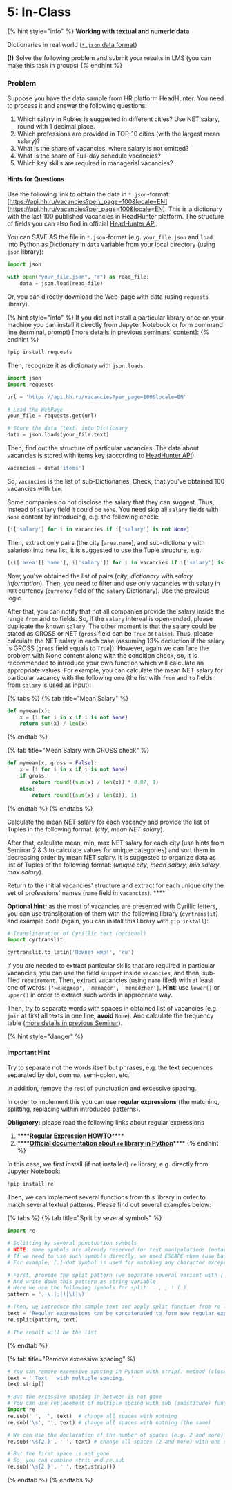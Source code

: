 # 5: In-Class

{% hint style="info" %}
**Working with textual and numeric data**

Dictionaries in real world \([`*.json` data format](https://en.wikipedia.org/wiki/JSON)\)

**\(!\)** Solve the following problem and submit your results in LMS \(you can make this task in groups\)
{% endhint %}

### Problem

Suppose you have the data sample from HR platform HeadHunter. You need to process it and answer the following questions:

1. Which salary in Rubles is suggested in different cities? Use NET salary, round with 1 decimal place.
2. Which professions are provided in TOP-10 cities \(with the largest mean salary\)?
3. What is the share of vacancies, where salary is not omitted?
4. What is the share of Full-day schedule vacancies?
5. Which key skills are required in managerial vacancies?

#### 

#### Hints for Questions

Use the following link to obtain the data in `*.json`-format: [https://api.hh.ru/vacancies?per\_page=100&locale=EN](https://api.hh.ru/vacancies?per_page=100&locale=EN). This is a dictionary with the last 100 published vacancies in HeadHunter platform. The structure of fields you can also find in official [HeadHunter API](https://github.com/hhru/api/blob/master/docs_eng/vacancies.md).

You can SAVE AS the file in `*.json`-format \(e.g. `your_file.json` and `load` into Python as Dictionary in `data` variable from your local directory \(using `json` library\): 

```python
import json

with open("your_file.json", "r") as read_file:
    data = json.load(read_file)
```

Or, you can directly download the Web-page with data \(using `requests` library\).

{% hint style="info" %}
If you did not install a particular library once on your machine you can install it directly from Jupyter Notebook or form command line \(terminal, prompt\) \[[more details in previous seminars' content](https://nbviewer.jupyter.org/github/ternikov/hse/blob/gh-pages/Seminar02_IM.ipynb)\]:
{% endhint %}

```python
!pip install requests
```

Then, recognize it as dictionary with `json.loads`:

```python
import json
import requests

url = 'https://api.hh.ru/vacancies?per_page=100&locale=EN'

# Load the WebPage
your_file = requests.get(url)

# Store the data (text) into Dictionary
data = json.loads(your_file.text)
```

Then, find out the structure of particular vacancies. The data about vacancies is stored with items key \(according to [HeadHunter API](https://github.com/hhru/api/blob/master/docs_eng/vacancies.md#response-1)\):

```python
vacancies = data['items']
```

So, `vacancies` is the list of sub-Dictionaries. Check, that you've obtained 100 vacancies with `len`.

Some companies do not disclose the salary that they can suggest. Thus, instead of `salary` field it could be `None`. You need skip all `salary` fields with `None` content by introducing, e.g. the following check:

```python
[i['salary'] for i in vacancies if i['salary'] is not None]
```

Then, extract only pairs \(the city \[`area.name`\], and sub-dictionary with salaries\) into new list, it is suggested to use the Tuple structure, e.g.:

```python
[(i['area']['name'], i['salary']) for i in vacancies if i['salary'] is not None]
```

Now, you've obtained the list of pairs \(_city_, _dictionary with salary information_\). Then, you need to filter and use only vacancies with salary in `RUR` currency \(`currency` field of the `salary` Dictionary\). Use the previous logic.

After that, you can notify that not all companies provide the salary inside the range `from` and `to` fields. So, if the `salary` interval is open-ended, please duplicate the known `salary`. The other moment is that the salary could be stated as GROSS or NET \(`gross` field can be `True` or `False`\). Thus, please calculate the NET salary in each case \(assuming 13% deduction if the salary is GROSS \[`gross` field equals to `True`\]\). However, again we can face the problem with None content along with the condition check, so, it is recommended to introduce your own function which will calculate an appropriate values. For example, you can calculate the mean NET salary for particular vacancy with the following one \(the list with `from` and `to` fields from `salary` is used as input\):

{% tabs %}
{% tab title="Mean Salary" %}
```python
def mymean(x):
    x = [i for i in x if i is not None]
    return sum(x) / len(x)
```
{% endtab %}

{% tab title="Mean Salary with GROSS check" %}
```python
def mymean(x, gross = False):
    x = [i for i in x if i is not None]
    if gross:
        return round((sum(x) / len(x)) * 0.87, 1)
    else:
        return round((sum(x) / len(x)), 1)
```
{% endtab %}
{% endtabs %}

Calculate the mean NET salary for each vacancy and provide the list of Tuples in the following format: \(_city_, _mean NET salary_\).

After that, calculate mean, min, max NET salary for each city \(use hints from Seminar 2 & 3 to calculate values for unique categories\) and sort them in decreasing order by mean NET salary. It is suggested to organize data as list of Tuples of the following format: \(_unique city_, _mean salary_, _min salary_, _max salary_\).

Return to the initial vacancies' structure and extract for each unique city the set of professions' names \(`name` field in `vacancies`\). ****

**Optional hint:** as the most of vacancies are presented with Cyrillic letters, you can use transliteration of them with the following library \(`cyrtranslit`\) and example code \(again, you can install this library with `pip install`\):

```python
# Transliteration of Cyrillic text (optional)
import cyrtranslit

cyrtranslit.to_latin('Привет мир!', 'ru')
```

If you are needed to extract particular skills that are required in particular vacancies, you can use the field `snippet` inside `vacancies`, and then, sub-filed `requirement`. Then, extract vacancies \(using `name` filed\) with at least one of words: `['менеджер', 'manager', 'menedzher']`. **Hint**: use `lower()` or `upper()` in order to extract such words in appropriate way.

Then, try to separate words with spaces in obtained list of vacancies \(e.g. `join` at first all texts in one line, **avoid** `None`\). And calculate the frequency table \([more details in previous Seminar](https://nbviewer.jupyter.org/github/ternikov/hse/blob/gh-pages/Seminar03_Problem_sol.ipynb)\).

{% hint style="danger" %}
#### Important Hint

Try to separate not the words itself but phrases, e.g. the text sequences separated by dot, comma, semi-colon, etc.

In addition, remove the rest of punctuation and excessive spacing.

In order to implement this you can use **regular expressions** \(the matching, splitting, replacing within introduced patterns\)**.** 

**Obligatory:** please read the following links about regular expressions

1. \*\*\*\*[**Regular Expression HOWTO**](https://docs.python.org/3/howto/regex.html)\*\*\*\*
2. \*\*\*\*[**Official documentation about `re` library in Python**](https://docs.python.org/3/library/re.html)\*\*\*\*
{% endhint %}

In this case, we first install \(if not installed\) `re` library, e.g. directly from Jupyter Notebook:

```python
!pip install re
```

Then, we can implement several functions from this library in order to match several textual patterns. Please find out several examples below:

{% tabs %}
{% tab title="Split by several symbols" %}
```python
import re

# Splitting by several punctuation symbols
# NOTE: some symbols are already reserved for text manipulations (metacharacters)
# If we need to use such symbols directly, we need ESCAPE them (use backslash before)
# For example, [.]-dot symbol is used for matching any character except a newline

# First, provide the split pattern (we separate several variant with [|]-pipe symbol (the analog of OR))
# And write down this pattern as string variable
# Here we use the following symbols for split: . , ; ! ( )
pattern = ',|\.|;|!|\(|\)'

# Then, we introduce the sample text and apply split function from re library
text = "Regular expressions can be concatenated to form new regular expressions; if A and B are both regular expressions, then AB is also a regular expression. In general, if a string p matches A and another string q matches B, the string pq will match AB. This holds unless A or B contain low precedence operations; boundary conditions between A and B; or have numbered group references."
re.split(pattern, text)

# The result will be the list

```
{% endtab %}

{% tab title="Remove excessive spacing" %}
```python
# You can remove excessive spacing in Python with strip() method (close to Excel's TRIM function)
text = ' Text   with multiple spacing.  '
text.strip()

# But the excessive spacing in between is not gone
# You can use replacement of multiple spcing with sub (substitude) funcion from re library
import re
re.sub(' ', '', text)  # change all spaces with nothing
re.sub('\s', '', text) # change all spaces with nothing (the same)

# We can use the declaration of the number of spaces (e.g. 2 and more)
re.sub('\s{2,}', ' ', text) # change all spaces (2 and more) with one space

# But the first space is not gone
# So, you can combine strip and re.sub
re.sub('\s{2,}', ' ', text.strip())

```
{% endtab %}
{% endtabs %}

